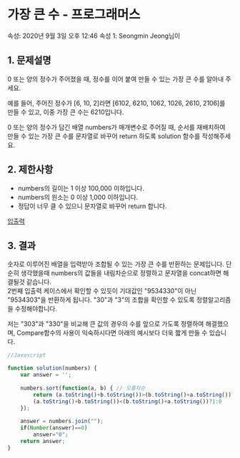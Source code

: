 # 가장 큰 수 - 프로그래머스

속성: 2020년 9월 3일 오후 12:46
속성 1: Seongmin Jeong님이

## 1. 문제설명

0 또는 양의 정수가 주어졌을 때, 정수를 이어 붙여 만들 수 있는 가장 큰 수를 알아내 주세요.

예를 들어, 주어진 정수가 [6, 10, 2]라면 [6102, 6210, 1062, 1026, 2610, 2106]를 만들 수 있고, 이중 가장 큰 수는 6210입니다.

0 또는 양의 정수가 담긴 배열 numbers가 매개변수로 주어질 때, 순서를 재배치하여 만들 수 있는 가장 큰 수를 문자열로 바꾸어 return 하도록 solution 함수를 작성해주세요.

## 2. 제한사항

- numbers의 길이는 1 이상 100,000 이하입니다.
- numbers의 원소는 0 이상 1,000 이하입니다.
- 정답이 너무 클 수 있으니 문자열로 바꾸어 return 합니다.

[입출력](%E1%84%80%E1%85%A1%E1%84%8C%E1%85%A1%E1%86%BC%20%E1%84%8F%E1%85%B3%E1%86%AB%20%E1%84%89%E1%85%AE%20-%20%E1%84%91%E1%85%B3%E1%84%85%E1%85%A9%E1%84%80%E1%85%B3%E1%84%85%E1%85%A2%E1%84%86%E1%85%A5%E1%84%89%E1%85%B3%20b94506c088654d2cb35cf803d8884573/%E1%84%8B%E1%85%B5%E1%86%B8%E1%84%8E%E1%85%AE%E1%86%AF%E1%84%85%E1%85%A7%E1%86%A8%20c3417a22c7f74d35a21f7677f3b54ef0.csv)

## 3. 결과

숫자로 이루어진 배열을 입력받아 조합될 수 있는 가장 큰 수를 반환하는 문제입니다.
단순히 생각했을때 numbers의 값들을 내림차순으로 정렬하고 문자열을 concat하면 해결될것 같습니다.  
2번째 입출력 케이스에서 확인할 수 있듯이 기대값인 "9534330"이 아닌 "9534303"을 반환하게 됩니다. "30"과 "3"의 조합을 확인할 수 있도록 정렬알고리즘을 수정해야합니다.

저는 "303"과 "330"을 비교해 큰 값의 경우의 수를 앞으로 가도록 정렬하여 해결했으며, Compare함수의 사용이 익숙하시다면 아래의 예시보다 더욱 짧게 만들 수 있습니다.

```jsx
//Javascript

function solution(numbers) {
    var answer = '';
    
    numbers.sort(function(a, b) { // 오름차순
        return (a.toString()+b.toString())>(b.toString()+a.toString())?-1:
        (a.toString()+b.toString())<(b.toString()+a.toString())?1:0
    });
    
    answer = numbers.join("");
    if(Number(answer)==0)
        answer="0";
    return answer;
}
```